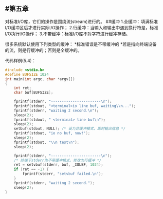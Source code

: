 #第五章
---
对标准I/O库，它们的操作是围绕流(stream)进行的。
##缓冲
1.全缓冲：填满标准I/O缓冲区后才进行实际I/O操作；
2.行缓冲：当输入和输出中遇到换行符是，标准I/O执行I/O操作；
3.不带缓冲：标准I/O库不对字符进行缓冲存储。

很多系统默认使用下列类型的缓冲：
*标准错误是不带缓冲的
*若是指向终端设备的流，则是行缓冲的；否则是全缓冲的。

代码样例(5.4)：
```c
#include <stdio.h>
#define BUFSIZE 1024
int main(int argc, char *argv[])
{
    int ret;
    char buf[BUFSIZE];

    fprintf(stderr, "-----------------------\n");
    fprintf(stdout, "<terminal>io line buf, waiting\\n...");
    fprintf(stderr, "waiting 2 second.\n");
    sleep(2);
    fprintf(stdout, " <terminal> line buf\n");
    sleep(2);
    setbuf(stdout, NULL); /* 设为非缓冲模式，即时输出信息 */
    fprintf(stdout, "io no buf, now!");
    sleep(2);
    fprintf(stdout, "\\n test\n");
    sleep(2);

    fprintf(stderr, "-----------------------\n");
    /* 终端下stderr为不带缓冲模式，修改为行缓冲 */
    ret = setvbuf(stderr, buf, _IOLBF, 1024);
    if (ret == -1) {
        fprintf(stderr, "setvbuf failed.\n");
    }
    fprintf(stderr, "waiting 2 second.");
    sleep(2);
}
```
